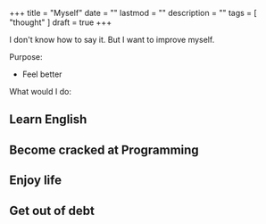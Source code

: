 +++
title = "Myself"
date = ""
lastmod = ""
description = ""
tags = [
    "thought"
]
draft = true 
+++

I don't know how to say it. But I want to improve myself.

Purpose: 
- Feel better

What would I do:

## Learn English
## Become cracked at Programming
## Enjoy life
## Get out of debt
  

